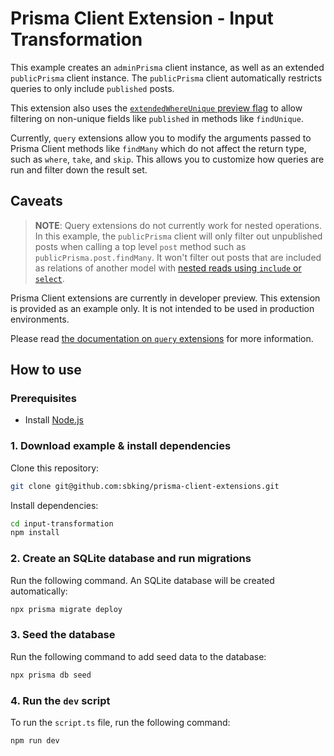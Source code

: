 # Prisma Client Extension - Input Transformation

This example creates an `adminPrisma` client instance, as well as an extended `publicPrisma` client instance. The `publicPrisma` client automatically restricts queries to only include `published` posts.

This extension also uses the [`extendedWhereUnique` preview flag](https://www.prisma.io/docs/reference/api-reference/prisma-client-reference#enable-the-ability-to-filter-on-non-unique-fields-with-userwhereuniqueinput) to allow filtering on non-unique fields like `published` in methods like `findUnique`.

Currently, `query` extensions allow you to modify the arguments passed to Prisma Client methods like `findMany` which do not affect the return type, such as `where`, `take`, and `skip`. This allows you to customize how queries are run and filter down the result set.

## Caveats

> **NOTE**: Query extensions do not currently work for nested operations. In this example, the `publicPrisma` client will only filter out unpublished posts when calling a top level `post` method such as `publicPrisma.post.findMany`. It won't filter out posts that are included as relations of another model with [nested reads using `include` or `select`](https://www.prisma.io/docs/concepts/components/prisma-client/relation-queries#nested-reads).

Prisma Client extensions are currently in developer preview. This extension is provided as an example only. It is not intended to be used in production environments.

Please read [the documentation on `query` extensions](https://www.prisma.io/docs/concepts/components/prisma-client/client-extensions/query) for more information.

## How to use

### Prerequisites

- Install [Node.js](https://nodejs.org/en/download/)

### 1. Download example & install dependencies

Clone this repository:

```sh
git clone git@github.com:sbking/prisma-client-extensions.git
```

Install dependencies:

```sh
cd input-transformation
npm install
```

### 2. Create an SQLite database and run migrations

Run the following command. An SQLite database will be created automatically:

```sh
npx prisma migrate deploy
```

### 3. Seed the database

Run the following command to add seed data to the database:

```sh
npx prisma db seed
```

### 4. Run the `dev` script

To run the `script.ts` file, run the following command:

```sh
npm run dev
```
